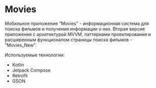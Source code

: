 # Movies
Мобильное приложение "Movies" - информационная система для поиска фильмов и получения информации о них.
Вторая версия приложения с архитектурой MVVM, паттернами проектирования и расширенным функционалом страницы поиска фильмов - "Movies_New".

Используемые технологии:
- Kotlin
- Jetpack Compose
- Retrofit
- GSON
